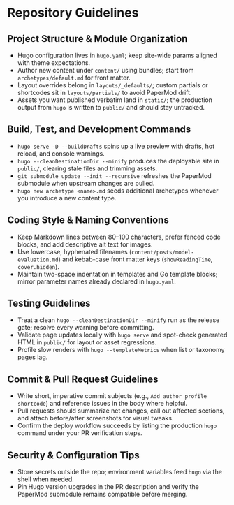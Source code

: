 # Repository Guidelines

## Project Structure & Module Organization
- Hugo configuration lives in `hugo.yaml`; keep site-wide params aligned with theme expectations.
- Author new content under `content/` using bundles; start from `archetypes/default.md` for front matter.
- Layout overrides belong in `layouts/_defaults/`; custom partials or shortcodes sit in `layouts/partials/` to avoid PaperMod drift.
- Assets you want published verbatim land in `static/`; the production output from `hugo` is written to `public/` and should stay untracked.

## Build, Test, and Development Commands
- `hugo serve -D --buildDrafts` spins up a live preview with drafts, hot reload, and console warnings.
- `hugo --cleanDestinationDir --minify` produces the deployable site in `public/`, clearing stale files and trimming assets.
- `git submodule update --init --recursive` refreshes the PaperMod submodule when upstream changes are pulled.
- `hugo new archetype <name>.md` seeds additional archetypes whenever you introduce a new content type.

## Coding Style & Naming Conventions
- Keep Markdown lines between 80–100 characters, prefer fenced code blocks, and add descriptive alt text for images.
- Use lowercase, hyphenated filenames (`content/posts/model-evaluation.md`) and kebab-case front matter keys (`showReadingTime`, `cover.hidden`).
- Maintain two-space indentation in templates and Go template blocks; mirror parameter names already declared in `hugo.yaml`.

## Testing Guidelines
- Treat a clean `hugo --cleanDestinationDir --minify` run as the release gate; resolve every warning before committing.
- Validate page updates locally with `hugo serve` and spot-check generated HTML in `public/` for layout or asset regressions.
- Profile slow renders with `hugo --templateMetrics` when list or taxonomy pages lag.

## Commit & Pull Request Guidelines
- Write short, imperative commit subjects (e.g., `Add author profile shortcode`) and reference issues in the body where helpful.
- Pull requests should summarize net changes, call out affected sections, and attach before/after screenshots for visual tweaks.
- Confirm the deploy workflow succeeds by listing the production `hugo` command under your PR verification steps.

## Security & Configuration Tips
- Store secrets outside the repo; environment variables feed `hugo` via the shell when needed.
- Pin Hugo version upgrades in the PR description and verify the PaperMod submodule remains compatible before merging.
